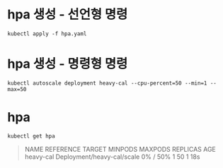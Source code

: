 # hpa 생성 - 선언형 명령
~~~
kubectl apply -f hpa.yaml
~~~
# hpa 생성 - 명령형 명령
~~~
kubectl autoscale deployment heavy-cal --cpu-percent=50 --min=1 --max=50
~~~
# hpa 
~~~
kubectl get hpa
~~~
 > NAME        REFERENCE                   TARGET    MINPODS  MAXPODS   REPLICAS   AGE
 > heavy-cal   Deployment/heavy-cal/scale  0% / 50%  1        50        1          18s
